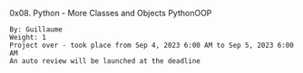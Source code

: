 0x08. Python - More Classes and Objects
PythonOOP

    By: Guillaume
    Weight: 1
    Project over - took place from Sep 4, 2023 6:00 AM to Sep 5, 2023 6:00 AM
    An auto review will be launched at the deadline
